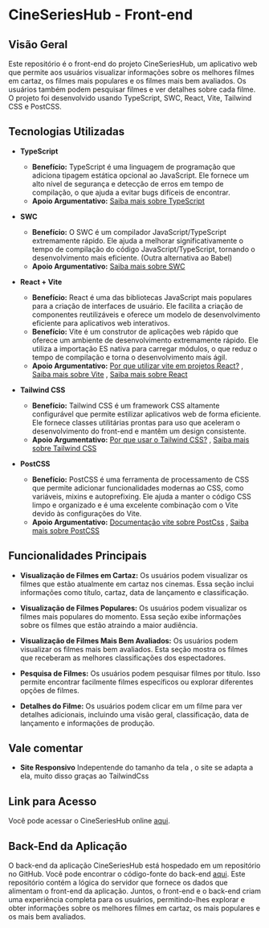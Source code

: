 # CineSeriesHub - Front-end

## Visão Geral

Este repositório é o front-end do projeto CineSeriesHub, um aplicativo web que permite aos usuários visualizar informações sobre os melhores filmes em cartaz, os filmes mais populares e os filmes mais bem avaliados. Os usuários também podem pesquisar filmes e ver detalhes sobre cada filme. O projeto foi desenvolvido usando TypeScript, SWC, React, Vite, Tailwind CSS e PostCSS.

## Tecnologias Utilizadas

- **TypeScript**
  - **Benefício:** TypeScript é uma linguagem de programação que adiciona tipagem estática opcional ao JavaScript. Ele fornece um alto nível de segurança e detecção de erros em tempo de compilação, o que ajuda a evitar bugs difíceis de encontrar.
  - **Apoio Argumentativo:** [Saiba mais sobre TypeScript](https://www.typescriptlang.org/)

- **SWC**
  - **Benefício:** O SWC é um compilador JavaScript/TypeScript extremamente rápido. Ele ajuda a melhorar significativamente o tempo de compilação do código JavaScript/TypeScript, tornando o desenvolvimento mais eficiente. (Outra alternativa ao Babel)
  - **Apoio Argumentativo:** [Saiba mais sobre SWC](https://swc.rs/)

- **React + Vite**
  - **Benefício:** React é uma das bibliotecas JavaScript mais populares para a criação de interfaces de usuário. Ele facilita a criação de componentes reutilizáveis e oferece um modelo de desenvolvimento eficiente para aplicativos web interativos.
  - **Benefício:** Vite é um construtor de aplicações web rápido que oferece um ambiente de desenvolvimento extremamente rápido. Ele utiliza a importação ES nativa para carregar módulos, o que reduz o tempo de compilação e torna o desenvolvimento mais ágil.
  - **Apoio Argumentativo:** [Por que utilizar vite em projetos React?](https://www.dataside.com.br/dataside-community/discussoes-gerais/por-que-utilizar-vite-em-projetos-react#:~:text=O%20vite%20n%C3%A3o%20usa%20o,e%20export%20nativo%20do%20navegador) , [Saiba mais sobre Vite](https://vitejs.dev/) , [Saiba mais sobre React](https://reactjs.org/)

- **Tailwind CSS**
  - **Benefício:** Tailwind CSS é um framework CSS altamente configurável que permite estilizar aplicativos web de forma eficiente. Ele fornece classes utilitárias prontas para uso que aceleram o desenvolvimento do front-end e mantêm um design consistente.
  - **Apoio Argumentativo:**  [Por que usar o Tailwind CSS?](https://www.brasilcode.com.br/tailwind-css-o-que-e-como-usar/#:~:text=O%20Tailwind%20CSS%20pode%20ser,oferece%20em%20termos%20de%20personaliza%C3%A7%C3%A3o.) , [Saiba mais sobre Tailwind CSS](https://tailwindcss.com/)

- **PostCSS**
  - **Benefício:** PostCSS é uma ferramenta de processamento de CSS que permite adicionar funcionalidades modernas ao CSS, como variáveis, mixins e autoprefixing. Ele ajuda a manter o código CSS limpo e organizado e é uma excelente combinação com o Vite devido às configurações do Vite.
  - **Apoio Argumentativo:** [Documentação vite sobre PostCss](https://pt.vitejs.dev/guide/features.html#postcss) , [Saiba mais sobre PostCSS](https://postcss.org/)

## Funcionalidades Principais

- **Visualização de Filmes em Cartaz:** Os usuários podem visualizar os filmes que estão atualmente em cartaz nos cinemas. Essa seção inclui informações como título, cartaz, data de lançamento e classificação.

- **Visualização de Filmes Populares:** Os usuários podem visualizar os filmes mais populares do momento. Essa seção exibe informações sobre os filmes que estão atraindo a maior audiência.

- **Visualização de Filmes Mais Bem Avaliados:** Os usuários podem visualizar os filmes mais bem avaliados. Esta seção mostra os filmes que receberam as melhores classificações dos espectadores.

- **Pesquisa de Filmes:** Os usuários podem pesquisar filmes por título. Isso permite encontrar facilmente filmes específicos ou explorar diferentes opções de filmes.

- **Detalhes do Filme:** Os usuários podem clicar em um filme para ver detalhes adicionais, incluindo uma visão geral, classificação, data de lançamento e informações de produção.

## Vale comentar

- **Site Responsivo** Indepentende do tamanho da tela , o site se adapta a ela, muito disso graças ao TailwindCss

## Link para Acesso

Você pode acessar o CineSeriesHub online [aqui](https://main--incredible-kheer-8ca4ec.netlify.app/).

## Back-End da Aplicação

O back-end da aplicação CineSeriesHub está hospedado em um repositório no GitHub. Você pode encontrar o código-fonte do back-end [aqui](https://github.com/Italo-C-TI/CineSeriesHub-Back). Este repositório contém a lógica do servidor que fornece os dados que alimentam o front-end da aplicação. Juntos, o front-end e o back-end criam uma experiência completa para os usuários, permitindo-lhes explorar e obter informações sobre os melhores filmes em cartaz, os mais populares e os mais bem avaliados.
